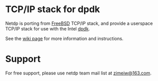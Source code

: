 TCP/IP stack for dpdk
=====

Netdp is porting from [FreeBSD](http://freebsd.org) TCP/IP stack, and provide a userspace TCP/IP stack for use with the Intel [dpdk](http://dpdk.org/). 

See the [wiki page](https://github.com/dpdk-net/netdp/wiki) for more information and instructions.


Support
=====
For free support, please use netdp team mail list at zimeiw@163.com.
